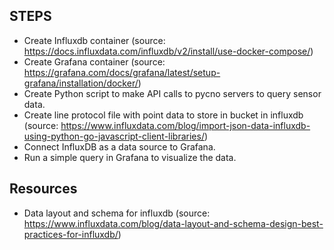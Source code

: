## STEPS
- Create Influxdb container (source: https://docs.influxdata.com/influxdb/v2/install/use-docker-compose/)
- Create Grafana container (source: https://grafana.com/docs/grafana/latest/setup-grafana/installation/docker/)
- Create Python script to make API calls to pycno servers to query sensor data.
- Create line protocol file with point data to store in bucket in influxdb (source: https://www.influxdata.com/blog/import-json-data-influxdb-using-python-go-javascript-client-libraries/)
- Connect InfluxDB as a data source to Grafana.
- Run a simple query in Grafana to visualize the data.

## Resources
- Data layout and schema for influxdb (source: https://www.influxdata.com/blog/data-layout-and-schema-design-best-practices-for-influxdb/)
